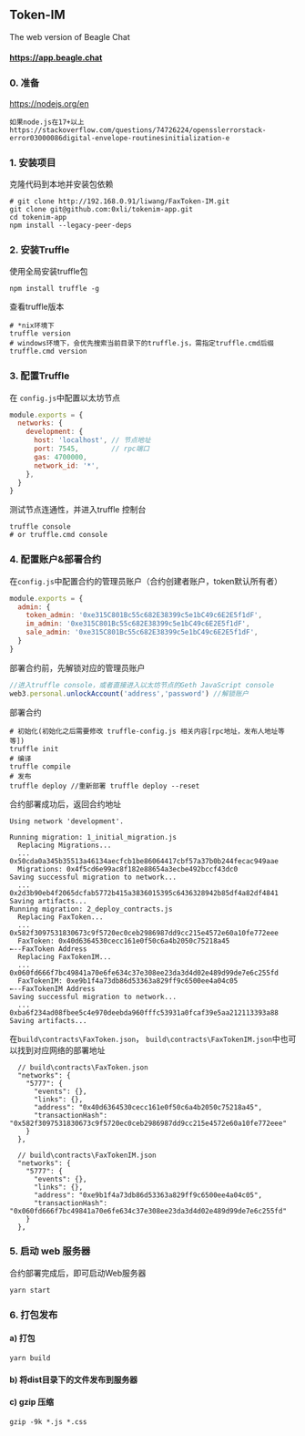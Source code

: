 ## Token-IM
The web version of Beagle Chat
#### https://app.beagle.chat
### 0. 准备
https://nodejs.org/en

```
如果node.js在17+以上
https://stackoverflow.com/questions/74726224/opensslerrorstack-error03000086digital-envelope-routinesinitialization-e

```
### 1. 安装项目
克隆代码到本地并安装包依赖
```shell script
# git clone http://192.168.0.91/liwang/FaxToken-IM.git
git clone git@github.com:0xli/tokenim-app.git
cd tokenim-app
npm install --legacy-peer-deps
```

### 2. 安装Truffle
使用全局安装truffle包
```shell script
npm install truffle -g
```
查看truffle版本
```shell script
# *nix环境下
truffle version
# windows环境下，会优先搜索当前目录下的truffle.js，需指定truffle.cmd后缀
truffle.cmd version
```

### 3. 配置Truffle
在 `config.js`中配置以太坊节点
```js
module.exports = {
  networks: {
    development: {
      host: 'localhost', // 节点地址
      port: 7545,        // rpc端口
      gas: 4700000,
      network_id: '*',
    },
  }
}
```
测试节点连通性，并进入truffle 控制台
```shell script
truffle console
# or truffle.cmd console
```

### 4. 配置账户&部署合约
在`config.js`中配置合约的管理员账户（合约创建者账户，token默认所有者）
```js
module.exports = {
  admin: {
    token_admin: '0xe315C801Bc55c682E38399c5e1bC49c6E2E5f1dF',
    im_admin: '0xe315C801Bc55c682E38399c5e1bC49c6E2E5f1dF',
    sale_admin: '0xe315C801Bc55c682E38399c5e1bC49c6E2E5f1dF',
  }
}
```
部署合约前，先解锁对应的管理员账户
```js
//进入truffle console，或者直接进入以太坊节点的Geth JavaScript console
web3.personal.unlockAccount('address','password') //解锁账户
```
部署合约
```shell script
# 初始化(初始化之后需要修改 truffle-config.js 相关内容[rpc地址，发布人地址等等])
truffle init
# 编译
truffle compile
# 发布
truffle deploy //重新部署 truffle deploy --reset
```
合约部署成功后，返回合约地址
```
Using network 'development'.

Running migration: 1_initial_migration.js
  Replacing Migrations...
  ... 0x50cda0a345b35513a46134aecfcb1be86064417cbf57a37b0b244fecac949aae
  Migrations: 0x4f5cd6e99ac8f182e88654a3ecbe492bccf43dc0
Saving successful migration to network...
  ... 0x2d3b90eb4f2065dcfab5772b415a3836015395c6436328942b85df4a82df4841
Saving artifacts...
Running migration: 2_deploy_contracts.js
  Replacing FaxToken...
  ... 0x582f3097531830673c9f5720ec0ceb2986987dd9cc215e4572e60a10fe772eee
  FaxToken: 0x40d6364530cecc161e0f50c6a4b2050c75218a45                    ←--FaxToken Address
  Replacing FaxTokenIM...
  ... 0x060fd666f7bc49841a70e6fe634c37e308ee23da3d4d02e489d99de7e6c255fd
  FaxTokenIM: 0xe9b1f4a73db86d53363a829ff9c6500ee4a04c05                  ←--FaxTokenIM Address
Saving successful migration to network...
  ... 0xba6f234ad08fbee5c4e970deebda960fffc53931a0fcaf39e5aa212113393a88
Saving artifacts...
```
在`build\contracts\FaxToken.json`， `build\contracts\FaxTokenIM.json`中也可以找到对应网络的部署地址
```
  // build\contracts\FaxToken.json
  "networks": {
    "5777": {
      "events": {},
      "links": {},
      "address": "0x40d6364530cecc161e0f50c6a4b2050c75218a45",
      "transactionHash": "0x582f3097531830673c9f5720ec0ceb2986987dd9cc215e4572e60a10fe772eee"
    }
  },
 
  // build\contracts\FaxTokenIM.json
  "networks": {
    "5777": {
      "events": {},
      "links": {},
      "address": "0xe9b1f4a73db86d53363a829ff9c6500ee4a04c05",
      "transactionHash": "0x060fd666f7bc49841a70e6fe634c37e308ee23da3d4d02e489d99de7e6c255fd"
    }
  },
```

### 5. 启动 web 服务器
合约部署完成后，即可启动Web服务器
```shell script
yarn start
```

### 6. 打包发布

#### a) 打包
```shell script
yarn build
```
#### b) 将dist目录下的文件发布到服务器

#### c) gzip 压缩
```shell script
gzip -9k *.js *.css
```

